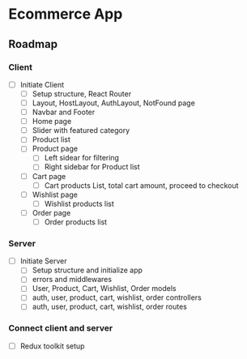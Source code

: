 # Ecommerce App

## Roadmap

### Client
- [ ] Initiate Client
  - [ ]  Setup structure, React Router
  - [ ]  Layout, HostLayout, AuthLayout, NotFound page
  - [ ]  Navbar and Footer
  - [ ]  Home page
    - [ ] Slider with featured category
    - [ ] Product list
  - [ ] Product page
    - [ ] Left sidear for filtering
    - [ ] Right sidebar for Product list
  - [ ] Cart page
    - [ ] Cart products List, total cart amount, proceed to checkout
  - [ ] Wishlist page
    - [ ] Wishlist products list
  - [ ] Order page
    - [ ] Order products list

### Server
- [ ] Initiate Server
  - [ ] Setup structure and initialize app
  - [ ] errors and middlewares
  - [ ] User, Product, Cart, Wishlist, Order models
  - [ ] auth, user, product, cart, wishlist, order controllers
  - [ ] auth, user, product, cart, wishlist, order routes

### Connect client and server
- [ ] Redux toolkit setup